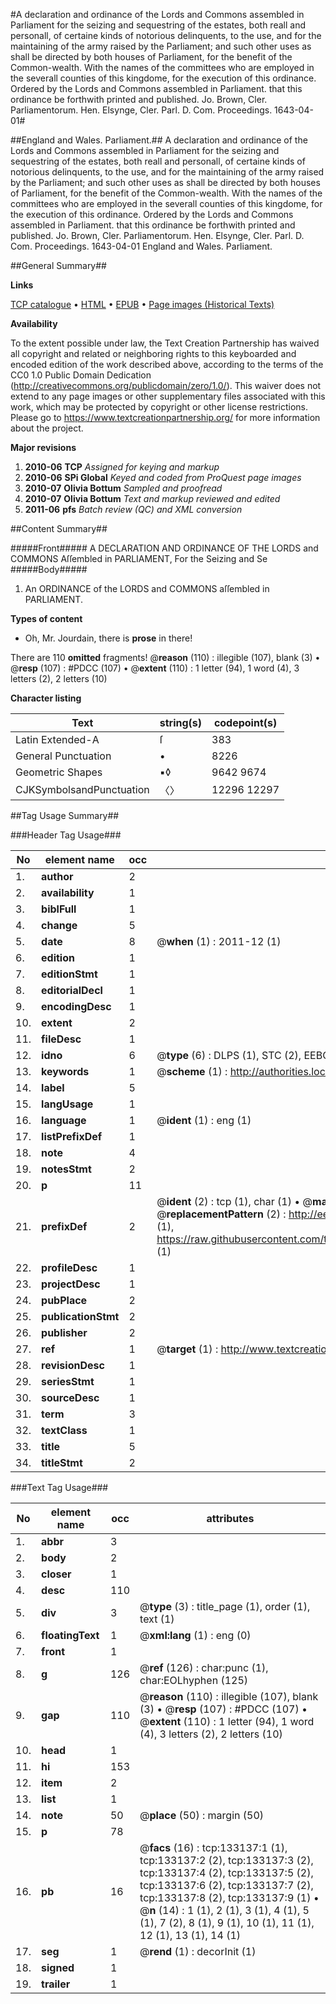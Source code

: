 #A declaration and ordinance of the Lords and Commons assembled in Parliament for the seizing and sequestring of the estates, both reall and personall, of certaine kinds of notorious delinquents, to the use, and for the maintaining of the army raised by the Parliament; and such other uses as shall be directed by both houses of Parliament, for the benefit of the Common-wealth. With the names of the committees who are employed in the severall counties of this kingdome, for the execution of this ordinance. Ordered by the Lords and Commons assembled in Parliament. that this ordinance be forthwith printed and published. Jo. Brown, Cler. Parliamentorum. Hen. Elsynge, Cler. Parl. D. Com. Proceedings. 1643-04-01#

##England and Wales. Parliament.##
A declaration and ordinance of the Lords and Commons assembled in Parliament for the seizing and sequestring of the estates, both reall and personall, of certaine kinds of notorious delinquents, to the use, and for the maintaining of the army raised by the Parliament; and such other uses as shall be directed by both houses of Parliament, for the benefit of the Common-wealth. With the names of the committees who are employed in the severall counties of this kingdome, for the execution of this ordinance. Ordered by the Lords and Commons assembled in Parliament. that this ordinance be forthwith printed and published. Jo. Brown, Cler. Parliamentorum. Hen. Elsynge, Cler. Parl. D. Com.
Proceedings. 1643-04-01
England and Wales. Parliament.

##General Summary##

**Links**

[TCP catalogue](http://www.ota.ox.ac.uk/tcp/)  • 
[HTML](http://tei.it.ox.ac.uk/tcp/Texts-HTML/free/A82/A82589.html)  • 
[EPUB](http://tei.it.ox.ac.uk/tcp/Texts-EPUB/free/A82/A82589.epub) • 
[Page images (Historical Texts)](https://historicaltexts.jisc.ac.uk/eebo-99897429e)

**Availability**

To the extent possible under law, the Text Creation Partnership has waived all copyright and related or neighboring rights to this keyboarded and encoded edition of the work described above, according to the terms of the CC0 1.0 Public Domain Dedication (http://creativecommons.org/publicdomain/zero/1.0/). This waiver does not extend to any page images or other supplementary files associated with this work, which may be protected by copyright or other license restrictions. Please go to https://www.textcreationpartnership.org/ for more information about the project.

**Major revisions**

1. __2010-06__ __TCP__ *Assigned for keying and markup*
1. __2010-06__ __SPi Global__ *Keyed and coded from ProQuest page images*
1. __2010-07__ __Olivia Bottum__ *Sampled and proofread*
1. __2010-07__ __Olivia Bottum__ *Text and markup reviewed and edited*
1. __2011-06__ __pfs__ *Batch review (QC) and XML conversion*

##Content Summary##

#####Front#####
A DECLARATION AND ORDINANCE OF THE LORDS and COMMONS Aſſembled in PARLIAMENT, For the Seizing and Se
#####Body#####

1. An ORDINANCE of the LORDS and COMMONS aſſembled in PARLIAMENT.

**Types of content**

  * Oh, Mr. Jourdain, there is **prose** in there!

There are 110 **omitted** fragments! 
 @__reason__ (110) : illegible (107), blank (3)  •  @__resp__ (107) : #PDCC (107)  •  @__extent__ (110) : 1 letter (94), 1 word (4), 3 letters (2), 2 letters (10)

**Character listing**


|Text|string(s)|codepoint(s)|
|---|---|---|
|Latin Extended-A|ſ|383|
|General Punctuation|•|8226|
|Geometric Shapes|▪◊|9642 9674|
|CJKSymbolsandPunctuation|〈〉|12296 12297|

##Tag Usage Summary##

###Header Tag Usage###

|No|element name|occ|attributes|
|---|---|---|---|
|1.|__author__|2||
|2.|__availability__|1||
|3.|__biblFull__|1||
|4.|__change__|5||
|5.|__date__|8| @__when__ (1) : 2011-12 (1)|
|6.|__edition__|1||
|7.|__editionStmt__|1||
|8.|__editorialDecl__|1||
|9.|__encodingDesc__|1||
|10.|__extent__|2||
|11.|__fileDesc__|1||
|12.|__idno__|6| @__type__ (6) : DLPS (1), STC (2), EEBO-CITATION (1), PROQUEST (1), VID (1)|
|13.|__keywords__|1| @__scheme__ (1) : http://authorities.loc.gov/ (1)|
|14.|__label__|5||
|15.|__langUsage__|1||
|16.|__language__|1| @__ident__ (1) : eng (1)|
|17.|__listPrefixDef__|1||
|18.|__note__|4||
|19.|__notesStmt__|2||
|20.|__p__|11||
|21.|__prefixDef__|2| @__ident__ (2) : tcp (1), char (1)  •  @__matchPattern__ (2) : ([0-9\-]+):([0-9IVX]+) (1), (.+) (1)  •  @__replacementPattern__ (2) : http://eebo.chadwyck.com/downloadtiff?vid=$1&page=$2 (1), https://raw.githubusercontent.com/textcreationpartnership/Texts/master/tcpchars.xml#$1 (1)|
|22.|__profileDesc__|1||
|23.|__projectDesc__|1||
|24.|__pubPlace__|2||
|25.|__publicationStmt__|2||
|26.|__publisher__|2||
|27.|__ref__|1| @__target__ (1) : http://www.textcreationpartnership.org/docs/. (1)|
|28.|__revisionDesc__|1||
|29.|__seriesStmt__|1||
|30.|__sourceDesc__|1||
|31.|__term__|3||
|32.|__textClass__|1||
|33.|__title__|5||
|34.|__titleStmt__|2||


###Text Tag Usage###

|No|element name|occ|attributes|
|---|---|---|---|
|1.|__abbr__|3||
|2.|__body__|2||
|3.|__closer__|1||
|4.|__desc__|110||
|5.|__div__|3| @__type__ (3) : title_page (1), order (1), text (1)|
|6.|__floatingText__|1| @__xml:lang__ (1) : eng (0)|
|7.|__front__|1||
|8.|__g__|126| @__ref__ (126) : char:punc (1), char:EOLhyphen (125)|
|9.|__gap__|110| @__reason__ (110) : illegible (107), blank (3)  •  @__resp__ (107) : #PDCC (107)  •  @__extent__ (110) : 1 letter (94), 1 word (4), 3 letters (2), 2 letters (10)|
|10.|__head__|1||
|11.|__hi__|153||
|12.|__item__|2||
|13.|__list__|1||
|14.|__note__|50| @__place__ (50) : margin (50)|
|15.|__p__|78||
|16.|__pb__|16| @__facs__ (16) : tcp:133137:1 (1), tcp:133137:2 (2), tcp:133137:3 (2), tcp:133137:4 (2), tcp:133137:5 (2), tcp:133137:6 (2), tcp:133137:7 (2), tcp:133137:8 (2), tcp:133137:9 (1)  •  @__n__ (14) : 1 (1), 2 (1), 3 (1), 4 (1), 5 (1), 7 (2), 8 (1), 9 (1), 10 (1), 11 (1), 12 (1), 13 (1), 14 (1)|
|17.|__seg__|1| @__rend__ (1) : decorInit (1)|
|18.|__signed__|1||
|19.|__trailer__|1||
